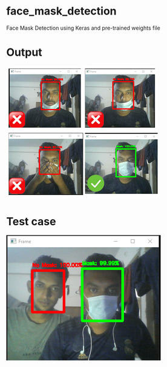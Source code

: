 # face_mask_detection
Face Mask Detection using Keras and pre-trained weights file
# Output
![image](https://github.com/rahathosen/face_mask_detection/blob/res/2.jpg?raw=true) 
# Test case
![image](https://github.com/rahathosen/face_mask_detection/blob/res/1.png?raw=true) 

